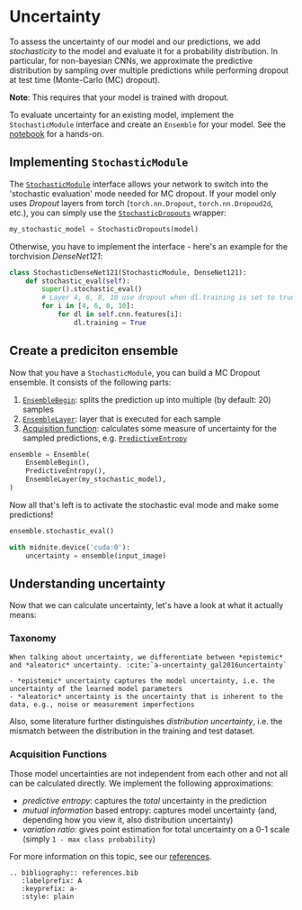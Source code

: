 # Uncertainty
To assess the uncertainty of our model and our predictions, we add _stochasticity_ to the model and evaluate it for a probability distribution.
In particular, for non-bayesian CNNs, we approximate the predictive distribution by sampling over multiple predictions while performing dropout at test time (Monte-Carlo (MC) dropout).

**Note**: This requires that your model is trained with dropout.

To evaluate uncertainty for an existing model, implement the `StochasticModule` interface and create an `Ensemble` for your model.
See the [notebook](notebooks/1_monte_carlo_uncertainty) for a hands-on.

## Implementing `StochasticModule`
The [`StochasticModule`](api/midnite.uncertainty.modules.rst#midnite.uncertainty.modules.StochasticModule) interface allows your network to switch into the 'stochastic evaluation' mode needed for MC dropout.
If your model only uses _Dropout_ layers from torch (`torch.nn.Dropout`, `torch.nn.Dropoud2d`, etc.), you can simply use the [`StochasticDropouts`](api/midnite.uncertainty.modules.rst#midnite.uncertainty.modules.StochasticDropouts) wrapper:
```python
my_stochastic_model = StochasticDropouts(model)
```

Otherwise, you have to implement the interface - here's an example for the torchvision _DenseNet121_:
```python
class StochasticDenseNet121(StochasticModule, DenseNet121):
    def stochastic_eval(self):
        super().stochastic_eval()
        # Layer 4, 6, 8, 10 use dropout when dl.training is set to true
        for i in [4, 6, 8, 10]:
            for dl in self.cnn.features[i]:
                dl.training = True
```

## Create a prediciton ensemble
Now that you have a `StochasticModule`, you can build a MC Dropout ensemble.
It consists of the following parts:
1. [`EnsembleBegin`](api/midnite.uncertainty.modules.rst#midnite.uncertainty.modules.EnsembleBegin): splits the prediction up into multiple (by default: 20) samples
2. [`EnsembleLayer`](api/midnite.uncertainty.modules.rst#midnite.uncertainty.modules.EnsembleLayer): layer that is executed for each sample
3. [Acquisition function](#acquisition-functions): calculates some measure of uncertainty for the sampled predictions, e.g. [`PredictiveEntropy`](api/midnite.uncertainty.modules.rst#midnite.uncertainty.modules.PredictiveEntropy)
 
```python
ensemble = Ensemble(
    EnsembleBegin(),
    PredictiveEntropy(),
    EnsembleLayer(my_stochastic_model),
)

```

Now all that's left is to activate the stochastic eval mode and make some predictions!
```python
ensemble.stochastic_eval()

with midnite.device('cuda:0'):
    uncertainty = ensemble(input_image)
```

## Understanding uncertainty
Now that we can calculate uncertainty, let's have a look at what it actually means:

### Taxonomy
```eval_rst
When talking about uncertainty, we differentiate between *epistemic* and *aleatoric* uncertainty. :cite:`a-uncertainty_gal2016uncertainty`

- *epistemic* uncertainty captures the model uncertainty, i.e. the uncertainty of the learned model parameters
- *aleatoric* uncertainty is the uncertainty that is inherent to the data, e.g., noise or measurement imperfections
```
Also, some literature further distinguishes _distribution uncertainty_, i.e. the mismatch between the distribution in the training and test dataset.

### Acquisition Functions
Those model uncertainties are not independent from each other and not all can be calculated directly.
We implement the following approximations:
 - _predictive entropy_: captures the _total_ uncertainty in the prediction
 - _mutual information_ based entropy: captures model uncertainty (and, depending how you view it, also distribution uncertainty)
 - _variation ratio_: gives point estimation for total uncertainty on a 0-1 scale (simply `1 - max class probability`)


For more information on this topic, see our [references](references.md).
```eval_rst
.. bibliography:: references.bib
   :labelprefix: A
   :keyprefix: a-
   :style: plain
```